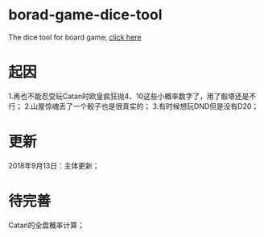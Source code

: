 # borad-game-dice-tool
The dice tool for board game; 
[click here](https://snowaoi.github.io/borad-game-dice-tool/)
# 起因
1.再也不能忍受玩Catan时欧皇疯狂抛4、10这些小概率数字了，用了骰塔还是不行；
2.山屋惊魂丢了一个骰子也是很真实的；
3.有时候想玩DND但是没有D20；
# 更新
2018年9月13日：主体更新；
# 待完善
Catan的全盘概率计算；
